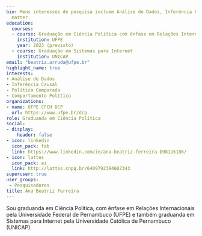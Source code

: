 ```yaml
---
bio: Meus interesses de pesquisa incluem Análise de Dados, Inferência Causal, Política Comparada, Comportamento Político.
  matter.
education:
  courses:
  - course: Graduação em Ciência Política com ênfase em Relações Internacionais
    institution: UFPE
    year: 2023 (previsto)
  - course: Graduação em Sistemas para Internet
    institution: UNICAP
email: "beatriz.arruda@ufpe.br"
highlight_name: true
interests:
- Análise de Dados
- Inferência Causal
- Política Comparada
- Comportamento Político 
organizations:
- name: UFPE CFCH DCP
  url: https://www.ufpe.br/dcp
role: Graduanda em Ciência Política
social:
- display:
    header: false
- icon: linkedin
  icon_pack: fab
  link: https://www.linkedin.com/in/ana-beatriz-ferreira-b981a5186/ 
- icon: lattes
  icon_pack: ai
  link: http://lattes.cnpq.br/6409792384602343
superuser: true
user_groups:
 - Pesquisadores
title: Ana Beatriz Ferreira
---
```


Sou graduanda em Ciência Política, com ênfase em Relações Internacionais pela Universidade Federal de Pernambuco (UFPE) e também graduanda em Sistemas para Internet pela Universidade Católica de Pernambuco (UNICAP).


